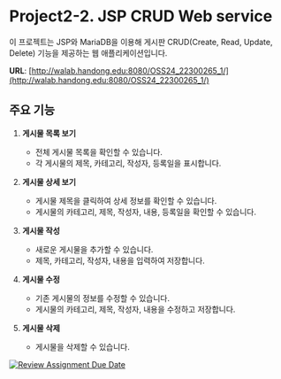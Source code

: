 # Project2-2. JSP CRUD Web service

이 프로젝트는 JSP와 MariaDB을 이용해 게시판 CRUD(Create, Read, Update, Delete) 기능을 제공하는 웹 애플리케이션입니다.

**URL**: [http://walab.handong.edu:8080/OSS24_22300265_1/](http://walab.handong.edu:8080/OSS24_22300265_1/)

## 주요 기능

1. **게시물 목록 보기**
    - 전체 게시물 목록을 확인할 수 있습니다.
    - 각 게시물의 제목, 카테고리, 작성자, 등록일을 표시합니다.

2. **게시물 상세 보기**
    - 게시물 제목을 클릭하여 상세 정보를 확인할 수 있습니다.
    - 게시물의 카테고리, 제목, 작성자, 내용, 등록일을 확인할 수 있습니다.

3. **게시물 작성**
    - 새로운 게시물을 추가할 수 있습니다.
    - 제목, 카테고리, 작성자, 내용을 입력하여 저장합니다.

4. **게시물 수정**
    - 기존 게시물의 정보를 수정할 수 있습니다.
    - 게시물의 카테고리, 제목, 작성자, 내용을 수정하고 저장합니다.

5. **게시물 삭제**
    - 게시물을 삭제할 수 있습니다.


[![Review Assignment Due Date](https://classroom.github.com/assets/deadline-readme-button-22041afd0340ce965d47ae6ef1cefeee28c7c493a6346c4f15d667ab976d596c.svg)](https://classroom.github.com/a/0abxhPrq)
